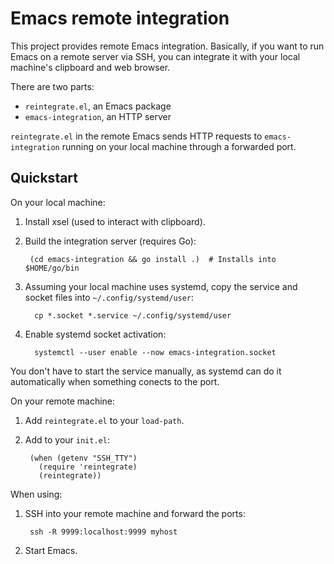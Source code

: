 # Emacs remote integration

This project provides remote Emacs integration.  Basically, if you
want to run Emacs on a remote server via SSH, you can integrate it
with your local machine's clipboard and web browser.

There are two parts:

* `reintegrate.el`, an Emacs package
* `emacs-integration`, an HTTP server

`reintegrate.el` in the remote Emacs sends HTTP requests to
`emacs-integration` running on your local machine through a forwarded
port.

## Quickstart

On your local machine:

1. Install xsel (used to interact with clipboard).
2. Build the integration server (requires Go):

        (cd emacs-integration && go install .)  # Installs into $HOME/go/bin

3. Assuming your local machine uses systemd, copy the service and
   socket files into `~/.config/systemd/user`:

         cp *.socket *.service ~/.config/systemd/user

4. Enable systemd socket activation:

         systemctl --user enable --now emacs-integration.socket

You don't have to start the service manually, as systemd can do it
automatically when something conects to the port.

On your remote machine:

1. Add `reintegrate.el` to your `load-path`.
2. Add to your `init.el`:

        (when (getenv "SSH_TTY")
          (require 'reintegrate)
          (reintegrate))

When using:

1. SSH into your remote machine and forward the ports:

        ssh -R 9999:localhost:9999 myhost

2. Start Emacs.
